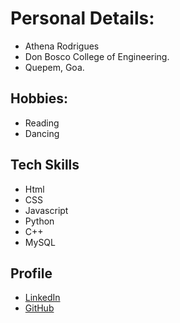 # Personal Details:

- Athena Rodrigues  
- Don Bosco College of Engineering.
- Quepem, Goa.

## Hobbies:

- Reading
- Dancing  

## Tech Skills

- Html
- CSS
- Javascript
- Python
- C++
- MySQL


## Profile

- [LinkedIn](https://www.linkedin.com/in/athena-richa-rodrigues/)
- [GitHub](https://github.com/athena46)
